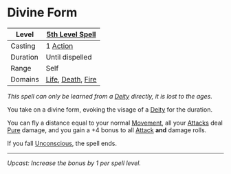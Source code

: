 # Divine Form

| Level    | [5th Level Spell](5th%20Level%20Spells.md)                                                                           |
| -------- | --------------------------------------------------------------------------------------------------------------------- |
| Casting  | 1 [Action](../../../../Game%20Procedures/Core%20Procedures/Action.md)                                                 |
| Duration | Until dispelled                                                                                                       |
| Range    | Self                                                                                                                  |
| Domains  | [Life](../../Spell%20Domains/Life.md), [Death](../../Spell%20Domains/Death.md), [Fire](../../Spell%20Domains/Fire.md) |

*This spell can only be learned from a [Deity](../../../Deities.md) directly, it is lost to the ages.*

You take on a divine form, evoking the visage of a [Deity](../../../Deities.md) for the duration.

You can fly a distance equal to your normal [Movement](../../../../Game%20Procedures/Combat/Movement.md), all your [Attacks](../../../../Game%20Procedures/Combat/Attack.md) deal [Pure](../../../../Game%20Procedures/Combat/Damage%20Types/Pure.md) damage, and you gain a +4 bonus to all [Attack](../../../../Game%20Procedures/Combat/Attack.md) **and** damage rolls.

If you fall [Unconscious](../../../../Game%20Procedures/Conditions/Unconscious.md), the spell ends.

---
*Upcast: Increase the bonus by 1 per spell level.*
